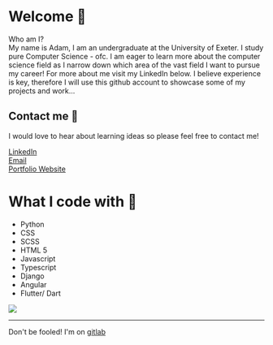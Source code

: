 # Welcome  :wave:
Who am I? <br>
My name is Adam, I am an undergraduate at the University of Exeter. I study pure Computer Science - ofc. I am eager to learn more about the computer science field as I narrow down which area of the vast field I want to pursue my career! For more about me visit my LinkedIn below. I believe experience is key, therefore I will use this github account to showcase some of my projects and work...

## Contact me :email:
I would love to hear about learning ideas so please feel free to contact me!

[LinkedIn](https://www.linkedin.com/in/adam-o-neill-370290213/) <br>
[Email](contact@adamoneill.info)<br>
[Portfolio Website](http://adamoneill.info/)

# What I code with 🧠
- Python
- CSS
- SCSS
- HTML 5
- Javascript
- Typescript
- Django
- Angular
- Flutter/ Dart


![](https://komarev.com/ghpvc/?username=theocat321)

<hr>

Don't be fooled! I'm on [gitlab](https://gitlab.com/Aquafic)

<!--![Theocat321's GitHub stats](https://github-readme-stats.vercel.app/api?username=theocat321&show_icons=true&theme=radical)-->
<!--
**Theocat321/Theocat321** is a ✨ _special_ ✨ repository because its `README.md` (this file) appears on your GitHub profile.

Here are some ideas to get you started:

- 🔭 I’m currently working on ...
- 🌱 I’m currently learning ...
- 👯 I’m looking to collaborate on ...
- 🤔 I’m looking for help with ...
- 💬 Ask me about ...
- 📫 How to reach me: ...
- 😄 Pronouns: ...
- ⚡ Fun fact: ...
-->

